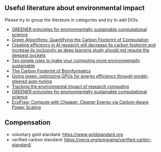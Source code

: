 ## Useful literature about environmental impact

Please try to group the literature in categories and try to add DOIs.

- [GREENER principles for environmentally sustainable computational science](https://doi.org/10.1038/s43588-023-00461-y)
- [Green Algorithms: Quantifying the Carbon Footprint of Computation](https://doi.org/10.1002/advs.202100707)
- [Creating efficiency in AI research will decrease its carbon footprint and increase its inclusivity as deep learning study should not require the deepest pockets](https://doi.org/10.1145/3381831)
- [Ten simple rules to make your computing more environmentally sustainable](https://doi.org/10.1371/journal.pcbi.1009324)
- [The Carbon Footprint of Bioinformatics ](https://doi.org/10.1093/molbev/msac034)
- [Going green: optimizing GPUs for energy efficiency through model-steered auto-tuning](https://doi.org/10.1109/PMBS56514.2022.00010)
- [Tracking the environmental impact of research computing](https://software.ac.uk/blog/2023-08-15-tracking-environmental-impact-research-computing)
- [GREENER principles for environmentally sustainable computational science](https://www.nature.com/articles/s43588-023-00461-y)
- [EcoFreq: Compute with Cheaper, Cleaner Energy via Carbon-Aware Power Scaling](https://ieeexplore.ieee.org/document/10528928)

## Compensation

- voluntary gold standard: https://www.goldstandard.org
- verified carbon standard: https://verra.org/programs/verified-carbin-standard/
